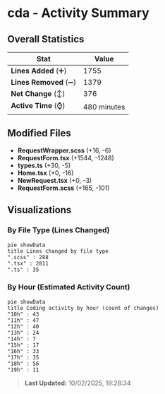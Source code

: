# cda - Activity Summary 

## Overall Statistics

| Stat                   | Value                                                             |
| ---------------------- | ----------------------------------------------------------------- |
| **Lines Added** (➕)   | 1755                                          |
| **Lines Removed** (➖) | 1379                                        |
| **Net Change** (↕)    | 376                |
| **Active Time** (⌚)   | 480 minutes |


## Modified Files
- **RequestWrapper.scss** (+16, -6)
- **RequestForm.tsx** (+1544, -1248)
- **types.ts** (+30, -5)
- **Home.tsx** (+0, -16)
- **NewRequest.tsx** (+0, -3)
- **RequestForm.scss** (+165, -101)

## Visualizations

### By File Type (Lines Changed)

```mermaid
pie showData
title Lines changed by file type
".scss" : 288
".tsx" : 2811
".ts" : 35
```

### By Hour (Estimated Activity Count)

```mermaid
pie showData
title Coding activity by hour (count of changes)
"10h" : 43
"11h" : 47
"12h" : 40
"13h" : 24
"14h" : 7
"15h" : 17
"16h" : 33
"17h" : 35
"18h" : 56
"19h" : 11
```


> **Last Updated:** 10/02/2025, 19:28:34